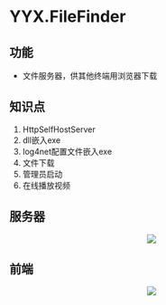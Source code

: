 # YYX.FileFinder

## 功能

  * 文件服务器，供其他终端用浏览器下载

## 知识点
1. HttpSelfHostServer
2. dll嵌入exe
3. log4net配置文件嵌入exe
4. 文件下载
5. 管理员启动
6. 在线播放视频

## 服务器
<div align=center>
 <image src="https://github.com/yinyongxian/YYX.FileFinder/blob/master/YYX.FileFinder/Images/filefindersoft.png"/>
</div>

## 前端
<div align=center>
 <image src="/YYX.FileFinder/Images/filefinder.png"/>
</div>
